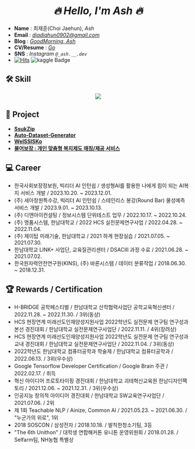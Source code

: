 <div align='center'> <h1><strong><i>🔥 Hello, I'm Ash 🔥</i></strong></h1></div>

- **Name** : 최재훈(Choi Jaehun), *Ash*
- **Email** : *diadiahun0902@gmail.com*
- **Blog** : [*GoodMorning, Ash*](https://owlsitnest-1st.tistory.com/)
- **CV/Resume** : [*Go*](https://ashhun.notion.site/AI-Engineer-1238ae17bdb64586826cbab75dfae578?pvs=4)
- **SNS** : *Instagram `@_ash.__.dev`*
- [![Hits](https://hits.seeyoufarm.com/api/count/incr/badge.svg?url=https%3A%2F%2Fgithub.com%2Fash-hun&count_bg=%23B99EFF&title_bg=%23000000&icon=&icon_color=%23E7E7E7&title=hits&edge_flat=false)](https://hits.seeyoufarm.com) ![kaggle Badge](https://road-to-kaggle-grandmaster.vercel.app/api/simple/jh9892)

## **🛠️ Skill**  
<p align="center">
  <a href="https://skillicons.dev">
    <img src="https://skillicons.dev/icons?i=git,github,python,fastapi,flask,pytorch&theme=light" />
  </a>
</p>


## **🤝 Project**

<!--- 

- **[A-Bine](https://github.com/JH9892/A_bine)**  
- **[koSlang(진행중..)](https://github.com/ash-hun/koSlang)**

--->

- **[SsukZip](https://github.com/ash-hun/2022-1-CAPSTONE-SsukZip)**  
- **[Auto-Dataset-Generator](https://github.com/ash-hun/Auto-Dataset-Generator)**
- **[WelSSISKo](https://github.com/ash-hun/WelSSISKo)**
- **[물어보장 : 개인 맞춤형 복지제도 매칭/제공 서비스](https://github.com/ash-hun/Ask-for-Welfare)**

  
## **💻 Career**
- 한국사회보장정보원, 빅리더 AI 인턴쉽 / 생성형AI를 활용한 나에게 힘이 되는 AI복지 서비스 개발 / 2023.10.20. ~ 2023.12.01.
- (주) 세아창원특수강, 빅리더 AI 인턴쉽 / 스테인리스 봉강(Round Bar) 물성예측 서비스 개발 / 2023.9.01. ~ 2023.10.13.
- (주) 디앤아이컨설팅 / 정보시스템 단위테스트 업무 / 2022.10.17. ~ 2022.10.24.
- (주) 명품시스템, 한남대학교 / 2022 HCS 실전문제연구사업 / 2022.04.28. ~ 2022.11.04.
- (주) 제이탑 미래기술, 한남대학교 / 2021 하계 현장실습 / 2021.07.05. ~ 2021.07.30.
- 한남대학교 LINK+ 사업단, 교육질관리센터 / DSACⅢ 과정 수료 / 2021.06.28. ~ 2021.07.02.  
- 한국원자력안전연구원(KINS), (주) 바론시스템 / 데이터 분류작업 / 2018.06.30. ~ 2018.12.31.  


## **🏆 Rewards / Certification**
- H-BRIDGE 공학페스티벌 / 한남대학교 산학협력사업단 공학교육혁신센터 / 2022.11.28. ~ 2022.11.30. / 3위(동상)
- HCS 현장연계 미래선도인재양성지원사업 2022학년도 실전문제 연구팀 연구성과 본선 경진대회 / 한남대학교 실전문제연구사업단 / 2022.11.11. / 4위(장려상)
- HCS 현장연계 미래선도인재양성지원사업 2022학년도 실전문제 연구팀 연구성과 교내 경진대회 / 한남대학교 실전문제연구사업단 / 2022.11.04. / 3위(동상)
- 2022학년도 한남대학교 컴퓨터공학과 학술제 / 한남대학교 컴퓨터공학과 / 2022.06.13. / 3위(우수상)
- Google Tensorflow Developer Certification / Google Brain 주관 / 2022.02.17. / 취득  
- 혁신 아이디어 프로토타이핑 경진대회 / 한남대학교 괴테혁신교육원 한남디자인팩토리 / 2021.12.06. ~ 2021.12.31. / 3위(우수상)
- 인공지능 창의적 아이디어 경진대회 / 한남대학교 SW교육연구사업단 / 2021.07.06. / 2위  
- 제 1회 Teachable NLP / Ainize, Common AI / 2021.05.23. ~ 2021.06.30. / "누군가의 위로", 1위  
- 2018 SOSCON / 삼성전자 / 2018.10.18. / 발칙한청소기팀, 3등  
- "The 6th Unithon" / 대학생 연합해커톤 유니톤 운영위원회 / 2018.01.28. / Selfarm팀, NH농협 특별상   

<!--- 

![ash-hun’s GitHub image](https://crd.so/i/ash-hun)

## **❤ Support Me**   
- [**hm5938**](https://github.com/hm5938)
- [**HS980924**](https://github.com/HS980924)
- [**MinsungKimDev**](https://github.com/MinsungKimDev)
--->
